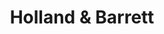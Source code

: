 ---
title: "Holland & Barrett"
url: /birmingham/holland-und-barrett-stephenson-place/
shop: Bioladen
---